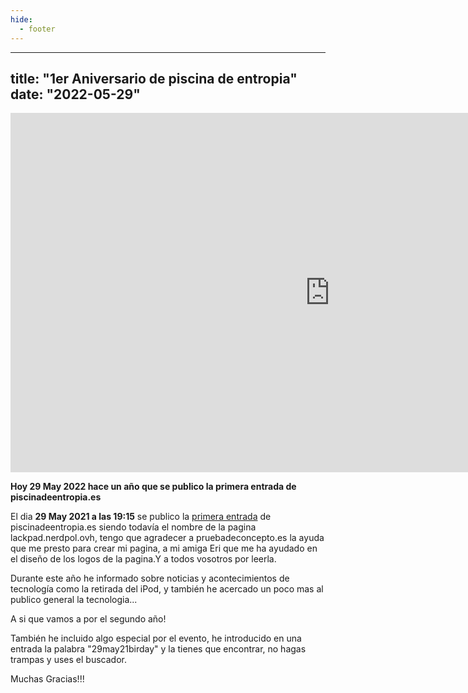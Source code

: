 ```yaml
---
hide:
  - footer
---
```

---
title: "1er Aniversario de piscina de entropia"
date: "2022-05-29"
---

<iframe width="1022" height="575" src="https://www.youtube.com/embed/ds_Qe2WOLdQ" title="Primer aniversario" frameborder="0" allow="accelerometer; autoplay; clipboard-write; encrypted-media; gyroscope; picture-in-picture; web-share" allowfullscreen></iframe>

**Hoy 29 May 2022 hace un año que se publico la primera entrada de piscinadeentropia.es** 

El dia **29 May 2021 a las 19:15** se publico la [primera entrada](https://piscinadeentropia.es/bienvenids/) de piscinadeentropia.es siendo todavía el nombre de la pagina lackpad.nerdpol.ovh, tengo que agradecer a pruebadeconcepto.es la ayuda que me presto para crear mi pagina, a mi amiga Eri que me ha ayudado en el diseño de los logos de la pagina.Y a todos vosotros por leerla.

Durante este año he informado sobre noticias y acontecimientos de tecnología como la retirada del iPod, y también he acercado un poco mas al publico general la tecnologia...

A si que vamos a por el segundo año!

También he incluido algo especial por el evento, he introducido en una entrada la palabra "29may21birday" y la tienes que encontrar, no hagas trampas y uses el buscador.


Muchas Gracias!!!

